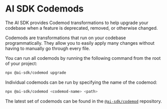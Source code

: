 # AI SDK Codemods

The AI SDK provides Codemod transformations to help upgrade your codebase when a feature is deprecated, removed, or otherwise changed.

Codemods are transformations that run on your codebase programmatically. They allow you to easily apply many changes without having to manually go through every file.

You can run all codemods by running the following command from the root of your project:

```sh
npx @ai-sdk/codemod upgrade
```

Individual codemods can be run by specifying the name of the codemod:

```sh
npx @ai-sdk/codemod <codemod-name> <path>
```

The latest set of codemods can be found in the [`@ai-sdk/codemod`](https://github.com/aithor/ai/tree/main/packages/codemod/src/codemods) repository.
